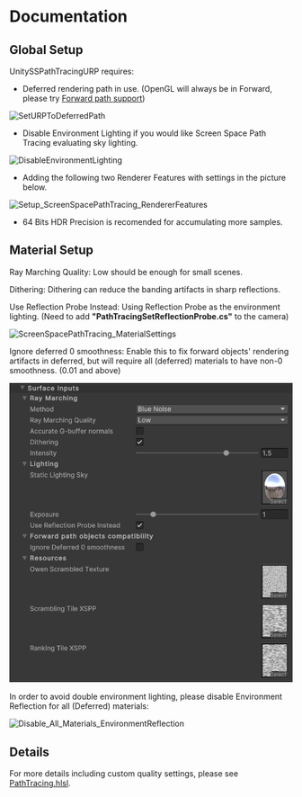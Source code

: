 Documentation
=============

Global Setup
-------------

UnitySSPathTracingURP requires:

- Deferred rendering path in use. (OpenGL will always be in Forward, please try [Forward path support](https://github.com/jiaozi158/UnitySSPathTracingURP/blob/main/Documentation/ForwardPathSupport.md))

 ![SetURPToDeferredPath](https://github.com/jiaozi158/UnitySSPathTracingURP/blob/main/Documentation/Images/Settings/URP_DeferredPath.png)

- Disable Environment Lighting if you would like Screen Space Path Tracing evaluating sky lighting.

 ![DisableEnvironmentLighting](https://github.com/jiaozi158/UnitySSPathTracingURP/blob/main/Documentation/Images/Settings/DisableEnvironmentLighting.png)

- Adding the following two Renderer Features with settings in the picture below.

 ![Setup_ScreenSpacePathTracing_RendererFeatures](https://github.com/jiaozi158/UnitySSPathTracingURP/blob/main/Documentation/Images/Settings/Setup_ScreenSpacePathTracing_RendererFeatures.png)

- 64 Bits HDR Precision is recomended for accumulating more samples.

Material Setup
-------------

Ray Marching Quality: Low should be enough for small scenes.

Dithering: Dithering can reduce the banding artifacts in sharp reflections.

Use Reflection Probe Instead: Using Reflection Probe as the environment lighting. (Need to add **"PathTracingSetReflectionProbe.cs"** to the camera)

 ![ScreenSpacePathTracing_MaterialSettings](https://github.com/jiaozi158/UnitySSPathTracingURP/blob/main/Documentation/Images/Settings/AddProbeSetter.jpg)

Ignore deferred 0 smoothness: Enable this to fix forward objects' rendering artifacts in deferred, but will require all (deferred) materials to have non-0 smoothness. (0.01 and above)

 ![ScreenSpacePathTracing_MaterialSettings](https://github.com/jiaozi158/UnitySSPathTracingURP/blob/main/Documentation/Images/Settings/ScreenSpacePathTracing_MaterialSettings.png)

In order to avoid double environment lighting, please disable Environment Reflection for all (Deferred) materials:

 ![Disable_All_Materials_EnvironmentReflection](https://github.com/jiaozi158/UnitySSPathTracingURP/blob/main/Documentation/Images/Settings/Disable_All_Materials_EnvironmentReflection.png)

Details
-------------

For more details including custom quality settings, please see [PathTracing.hlsl](https://github.com/jiaozi158/UnitySSPathTracingURP/blob/main/Assets/Shaders/ScreenSpacePathTracing/PathTracing.hlsl).
